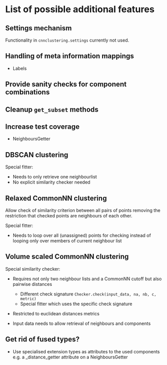 List of possible additional features
====================================

Settings mechanism
------------------

Functionality in `cnnclustering.settings` currently not used.

Handling of meta information mappings
-------------------------------------

  - Labels

Provide sanity checks for component combinations
------------------------------------------------

Cleanup `get_subset` methods
----------------------------

Increase test coverage
----------------------

  - NeighboursGetter

DBSCAN clustering
-----------------

Special fitter:

  - Needs to only retrieve one neighbourlist
  - No explicit similarity checker needed

Relaxed CommonNN clustering
---------------------------

Allow check of similarity criterion between all pairs of points removing
the restriction that checked points are neighbours of each other.

Special fitter:

  - Needs to loop over all (unassigned) points for checking instead
    of looping only over members of current neighbour list

Volume scaled CommonNN clustering
---------------------------------

Special similarity checker:

  - Requires not only two neighbour lists and a CommonNN cutoff but
    also pairwise distances

    - Different check signature `Checker.check(input_data, na, nb, c, metric)`
    - Special fitter which uses the specific check signature

  - Restricted to euclidean distances metrics
  - Input data needs to allow retrieval of neighbours and components

Get rid of fused types?
-----------------------

  - Use specialised extension types as attributes to the used components
    e.g. a _distance_getter attribute on a NeighboursGetter